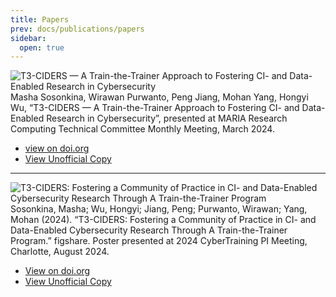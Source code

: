 ```yaml
---
title: Papers
prev: docs/publications/papers
sidebar:
  open: true
---
```


![T3-CIDERS — A Train-the-Trainer Approach to Fostering CI- and Data-Enabled Research in Cybersecurity](https://sites.wp.odu.edu/t3-ciders/wp-content/uploads/sites/35679/2025/03/T3-CIDERS-Overview-MARIA-2024-revised-June.p01-1536x868.png)
Masha Sosonkina, Wirawan Purwanto, Peng Jiang, Mohan Yang, Hongyi Wu, “T3-CIDERS — A Train-the-Trainer Approach to Fostering CI- and Data-Enabled Research in Cybersecurity”, presented at MARIA Research Computing Technical Committee Monthly Meeting, March 2024.
- [view on doi.org](https://doi.org/10.6084/m9.figshare.28656419)
- [View Unofficial Copy](https://t3-ciders.gitlab.io/files/pubs/T3-CIDERS-Overview-MARIA-2024-revised-June.pdf)

---
![T3-CIDERS: Fostering a Community of Practice in CI- and Data-Enabled Cybersecurity Research Through A Train-the-Trainer Program](https://doi.org/10.6084/m9.figshare.26589754.v4)
Sosonkina, Masha; Wu, Hongyi; Jiang, Peng; Purwanto, Wirawan; Yang, Mohan (2024). “T3-CIDERS: Fostering a Community of Practice in CI- and Data-Enabled Cybersecurity Research Through A Train-the-Trainer Program.” figshare. Poster presented at 2024 CyberTraining PI Meeting, Charlotte, August 2024.
- [View on doi.org](https://doi.org/10.6084/m9.figshare.26589754.v4)
- [View Unofficial Copy](https://t3-ciders.gitlab.io/files/pubs/CTPI24-Meeting-Poster-T3-CIDERS-v3-FINAL.pdf)
